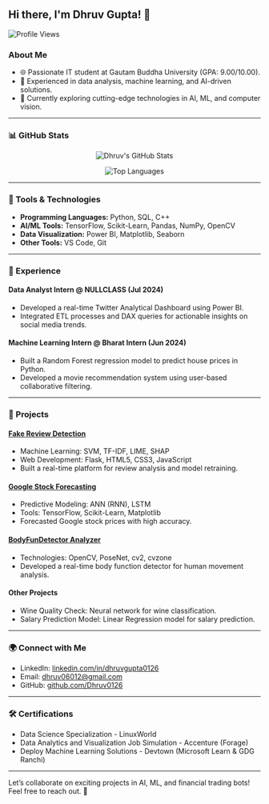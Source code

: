 ## Hi there, I'm Dhruv Gupta! 👋

![Profile Views](https://komarev.com/ghpvc/?username=Dhruv0126&color=blue&style=flat-square)

### About Me
- 🌐 Passionate IT student at Gautam Buddha University (GPA: 9.00/10.00).
- 🔬 Experienced in data analysis, machine learning, and AI-driven solutions.
- 🚀 Currently exploring cutting-edge technologies in AI, ML, and computer vision.

---

### 📊 GitHub Stats

<div align="center">

![Dhruv's GitHub Stats](https://github-readme-stats.vercel.app/api?username=Dhruv0126&show_icons=true&theme=radical)

![Top Languages](https://github-readme-stats.vercel.app/api/top-langs/?username=Dhruv0126&layout=compact&theme=radical)

</div>

---

### 🔧 Tools & Technologies

- **Programming Languages:** Python, SQL, C++
- **AI/ML Tools:** TensorFlow, Scikit-Learn, Pandas, NumPy, OpenCV
- **Data Visualization:** Power BI, Matplotlib, Seaborn
- **Other Tools:** VS Code, Git

---

### 🔬 Experience

#### Data Analyst Intern @ NULLCLASS (Jul 2024)
- Developed a real-time Twitter Analytical Dashboard using Power BI.
- Integrated ETL processes and DAX queries for actionable insights on social media trends.

#### Machine Learning Intern @ Bharat Intern (Jun 2024)
- Built a Random Forest regression model to predict house prices in Python.
- Developed a movie recommendation system using user-based collaborative filtering.

---

### 🔄 Projects

#### [Fake Review Detection](https://github.com/Dhruv0126/Fake-Review-Detection)
- Machine Learning: SVM, TF-IDF, LIME, SHAP
- Web Development: Flask, HTML5, CSS3, JavaScript
- Built a real-time platform for review analysis and model retraining.

#### [Google Stock Forecasting](https://github.com/Dhruv0126/Google_Stock_Price_forecasting-)
- Predictive Modeling: ANN (RNN), LSTM
- Tools: TensorFlow, Scikit-Learn, Matplotlib
- Forecasted Google stock prices with high accuracy.

#### [BodyFunDetector Analyzer](https://github.com/Dhruv0126/BodyFuncDetector_Analyzer-)
- Technologies: OpenCV, PoseNet, cv2, cvzone
- Developed a real-time body function detector for human movement analysis.

#### Other Projects
- Wine Quality Check: Neural network for wine classification.
- Salary Prediction Model: Linear Regression model for salary prediction.

---

### 🌍 Connect with Me

- LinkedIn: [linkedin.com/in/dhruvgupta0126](https://linkedin.com/in/dhruvgupta0126)
- Email: [dhruv06012@gmail.com](mailto:dhruv06012@gmail.com)
- GitHub: [github.com/Dhruv0126](https://github.com/Dhruv0126)

---

### 🛠️ Certifications

- Data Science Specialization - LinuxWorld
- Data Analytics and Visualization Job Simulation - Accenture (Forage)
- Deploy Machine Learning Solutions - Devtown (Microsoft Learn & GDG Ranchi)

---

Let’s collaborate on exciting projects in AI, ML, and financial trading bots! Feel free to reach out. 🚀
